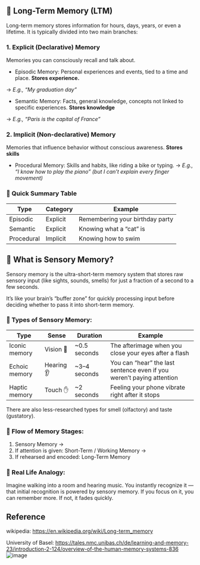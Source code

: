 ## 🧠 Long-Term Memory (LTM)

Long-term memory stores information for hours, days, years, or even a lifetime. It is typically divided into two main branches:


### 1. Explicit (Declarative) Memory

Memories you can consciously recall and talk about.

- Episodic Memory:
Personal experiences and events, tied to a time and place. **Stores experience.**

→ *E.g., “My graduation day”*

- Semantic Memory:
Facts, general knowledge, concepts not linked to specific experiences. **Stores knowledge**

→ *E.g., “Paris is the capital of France”*

### 2. Implicit (Non-declarative) Memory

Memories that influence behavior without conscious awareness. **Stores skills**

- Procedural Memory:
Skills and habits, like riding a bike or typing.
→ *E.g., “I know how to play the piano” (but I can’t explain every finger movement)*

### 🧩 Quick Summary Table

|Type	| Category	| Example |
|---|---|---|
|Episodic|	Explicit	|Remembering your birthday party|
|Semantic|	Explicit	|Knowing what a “cat” is|
|Procedural|	Implicit|	Knowing how to swim|


## 🧠 What is Sensory Memory?

Sensory memory is the ultra-short-term memory system that stores raw sensory input (like sights, sounds, smells) for just a fraction of a second to a few seconds.

It’s like your brain’s “buffer zone” for quickly processing input before deciding whether to pass it into short-term memory.

### 🧩 Types of Sensory Memory:

|Type	| Sense| 	Duration|	Example|
|---|---|---|---|
|Iconic memory|	Vision 👀|	~0.5 seconds	|The afterimage when you close your eyes after a flash|
|Echoic memory|	Hearing 👂|	~3–4 seconds	|You can “hear” the last sentence even if you weren’t paying attention|
|Haptic memory|	Touch ✋|	~2 seconds	|Feeling your phone vibrate right after it stops|

There are also less-researched types for smell (olfactory) and taste (gustatory).

### 🔄 Flow of Memory Stages:
1. Sensory Memory →
2. If attention is given: Short-Term / Working Memory →
3. If rehearsed and encoded: Long-Term Memory

### 🧠 Real Life Analogy:

Imagine walking into a room and hearing music. You instantly recognize it — that initial recognition is powered by sensory memory. If you focus on it, you can remember more. If not, it fades quickly.


## Reference

wikipedia: https://en.wikipedia.org/wiki/Long-term_memory

University of Basel: https://tales.nmc.unibas.ch/de/learning-and-memory-23/introduction-2-124/overview-of-the-human-memory-systems-836
![image](https://github.com/user-attachments/assets/fe199fed-b7cc-4283-8eeb-3966674b796d)

